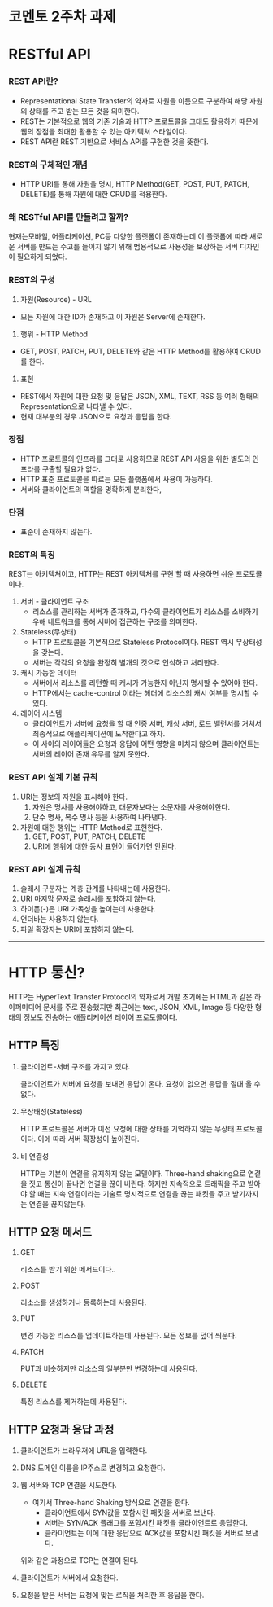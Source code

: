 # 코멘토 2주차 과제
# RESTful API

### REST API란?

- Representational State Transfer의 약자로 자원을 이름으로 구분하여 해당 자원의 상태를 주고 받는 모든 것을 의미한다.
- REST는 기본적으로 웹의 기존 기술과 HTTP 프로토콜을 그대도 활용하기 때문에 웹의 장점을 최대한 활용할 수 있는 아키텍쳐 스타일이다.
- REST API란 REST 기반으로 서비스 API를 구현한 것을 뜻한다.

### REST의 구체적인 개념

- HTTP URI를 통해 자원을 명시, HTTP Method(GET, POST, PUT, PATCH, DELETE)를 통해 자원에 대한 CRUD를 적용한다.

### 왜 RESTful API를 만들려고 할까?

현재는모바일, 어플리케이션, PC등 다양한 플랫폼이 존재하는데 이 플랫폼에 따라 새로운 서버를 만드는 수고를 들이지 않기 위해 범용적으로 사용성을 보장하는 서버 디자인이 필요하게 되었다.

### REST의 구성

1. 자원(Resource) - URL
- 모든 자원에 대한 ID가 존재하고 이 자원은 Server에 존재한다.
1. 행위 - HTTP Method
- GET, POST, PATCH, PUT, DELETE와 같은 HTTP Method를 활용하여 CRUD를 한다.
1. 표현
- REST에서 자원에 대한 요청 및 응답은 JSON, XML, TEXT, RSS 등 여러 형태의 Representation으로 나타낼 수 있다.
- 현재 대부분의 경우 JSON으로 요청과 응답을 한다.

### 장점

- HTTP 프로토콜의 인프라를 그대로 사용하므로 REST API 사용을 위한 별도의 인프라를 구출할 필요가 없다.
- HTTP 표준 프로토콜을 따르는 모든 플랫폼에서 사용이 가능하다.
- 서버와 클라이언트의 역할을 명확하게 분리한다,

### 단점

- 표준이 존재하지 않는다.

### REST의 특징

REST는 아키텍쳐이고, HTTP는 REST 아키텍처를 구현 할 때 사용하면 쉬운 프로토콜이다.

1. 서버 - 클라이언트 구조
    - 리소스를 관리하는 서버가 존재하고, 다수의 클라이언트가 리소스를 소비하기 우해 네트워크를 통해 서버에 접근하는 구조를 의미한다.
2. Stateless(무상태)
    - HTTP 프로토콜을 기본적으로 Stateless Protocol이다. REST 역시 무상태성을 갖는다.
    - 서버는 각각의 요청을 완정히 별개의 것으로 인식하고 처리한다.
3. 캐시 가능한 데이터
    - 서버에서 리소스를 리턴할 때 캐시가 가능한지 아닌지 명시할 수 있어야 한다.
    - HTTP에서는 cache-control 이라는 헤더에 리소스의 캐시 여부를 명시할 수 있다.
4. 레이어 시스템
    - 클라이언트가 서버에 요청을 할 때 인증 서버, 캐싱 서버, 로드 밸런서를 거쳐서 최종적으로 애플리케이션에 도착한다고 하자.
    - 이 사이의 레이어들은 요청과 응답에 어떤 영향을 미치지 않으며 클라이언트는 서버의 레이어 존재 유무를 알지 못한다.

### REST API 설계 기본 규칙

1. URI는 정보의 자원을 표시해야 한다.
    1. 자원은 명사를 사용해야하고, 대문자보다는 소문자를 사용해야한다.
    2. 단수 명사, 복수 명사 등을 사용하여 나타낸다.
2. 자원에 대한 행위는 HTTP Method로 표현한다.
    1. GET, POST, PUT, PATCH, DELETE
    2. URI에 행위에 대한 동사 표현이 들어가면 안된다.

### REST API 설계 규칙

1. 슬래시 구분자는 계층 관계를 나타내는데 사용한다.
2. URI 마지막 문자로 슬래시를 포함하지 않는다.
3. 하이픈(-)은 URI 가독성을 높이는데 사용한다.
4. 언더바는 사용하지 않는다.
5. 파일 확장자는 URI에 포함하지 않는다.


-------------------------------
# HTTP 통신?

HTTP는 HyperText Transfer Protocol의 약자로서 개발 초기에는 HTML과 같은 하이퍼미디어 문서를 주로 전송했지만 최근에는 text, JSON, XML, Image 등 다양한 형태의 정보도 전송하는 애플리케이션 레이어 프로토콜이다.

## HTTP 특징

1. 클라이언트-서버 구조를 가지고 있다.
    
    클라이언트가 서버에 요청을 보내면 응답이 온다. 요청이 없으면 응답을 절대 올 수 없다.
    
2. 무상태성(Stateless)
    
    HTTP 프로토콜은 서버가 이전 요청에 대한 상태를 기억하지 않는 무상태 프로토콜이다. 이에 따라 서버 확장성이 높아진다.
    
3. 비 연결성
    
    HTTP는 기본이 연결을 유지하지 않는 모델이다. Three-hand shaking으로 연결을 짓고 통신이 끝나면 연결을 끊어 버린다. 하지만 지속적으로 트래픽을 주고 받아야 할 때는 지속 연결이라는 기술로 명시적으로 연결을 끊는 패킷을 주고 받기까지는 연결을 끊지않는다.
    

## HTTP 요청 메서드

1. GET
    
    리소스를 받기 위한 메서드이다..
    
2. POST
    
    리소스를 생성하거나 등록하는데 사용된다.
    
3. PUT
    
    변경 가능한 리소스를 업데이트하는데 사용된다. 모든 정보를 덮어 씌운다.
    
4. PATCH
    
    PUT과 비슷하지만 리소스의 일부분만 변경하는데 사용된다.
    
5. DELETE
    
    특정 리소스를 제거하는데 사용된다.
    

## HTTP 요청과 응답 과정

 1.  클라이언트가 브라우저에 URL을 입력한다.

1. DNS 도메인 이름을 IP주소로 변경하고 요청한다.
2. 웹 서버와 TCP 연결을 시도한다.
    - 여기서 Three-hand Shaking 방식으로 연결을 한다.
        - 클라이언트에서 SYN값을 포함시킨 패킷을 서버로 보낸다.
        - 서버는 SYN/ACK 플래그를 포함시킨 패킷을 클라이언트로 응답한다.
        - 클라이언트는 이에 대한 응답으로 ACK값을 포함시킨 패킷을 서버로 보낸다.
    
    위와 같은 과정으로 TCP는 연결이 된다.
    
3. 클라이언트가 서버에서 요청한다.
4. 요청을 받은 서버는 요청에 맞는 로직을 처리한 후 응답을 한다.
